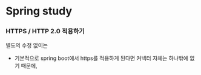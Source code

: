# Spring study

### HTTPS / HTTP 2.0 적용하기

별도의 수정 없이는 
- 기본적으로 spring boot에서 https를 적용하게 된다면 커넥터 자체는 하나밖에 없기 때문에, 